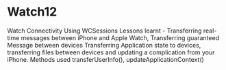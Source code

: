 # Watch12
Watch Connectivity Using WCSessions
Lessons learnt - Transferring real-time messages between iPhone and Apple Watch, Transferring guaranteed Message between devices
Transferring Application state to devices, transferring files between devices and updating a complication from your iPhone.
Methods used transferUserInfo(), updateApplicationContext()

